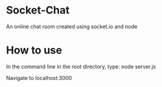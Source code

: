 # Socket-Chat
An online chat room created using socket.io and node

How to use
======================
In the command line in the root directory, type:
node server.js

Navigate to localhost:3000
